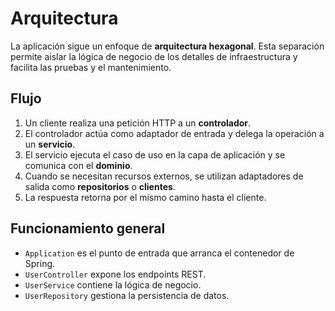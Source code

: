 # Arquitectura

La aplicación sigue un enfoque de **arquitectura hexagonal**. Esta separación permite aislar la lógica de negocio de los detalles de infraestructura y facilita las pruebas y el mantenimiento.

## Flujo
1. Un cliente realiza una petición HTTP a un **controlador**.
2. El controlador actúa como adaptador de entrada y delega la operación a un **servicio**.
3. El servicio ejecuta el caso de uso en la capa de aplicación y se comunica con el **dominio**.
4. Cuando se necesitan recursos externos, se utilizan adaptadores de salida como **repositorios** o **clientes**.
5. La respuesta retorna por el mismo camino hasta el cliente.

## Funcionamiento general
- `Application` es el punto de entrada que arranca el contenedor de Spring.
- `UserController` expone los endpoints REST.
- `UserService` contiene la lógica de negocio.
- `UserRepository` gestiona la persistencia de datos.
